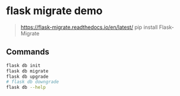 # flask  migrate demo

> https://flask-migrate.readthedocs.io/en/latest/
> pip install Flask-Migrate

## Commands

```bash
flask db init
flask db migrate
flask db upgrade
# flask db downgrade
flask db --help
```